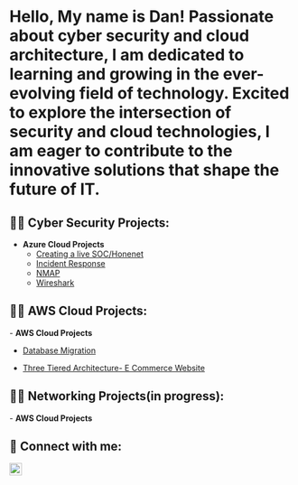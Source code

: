 <h1>Hello, My name is Dan! Passionate about cyber security and cloud architecture, I am dedicated to learning and growing in the ever-evolving field of technology. Excited to explore the intersection of security and cloud technologies, I am eager to contribute to the innovative solutions that shape the future of IT. </h1>

<h2>👨‍💻 Cyber Security Projects:</h2>

- <b>Azure Cloud Projects</b>
  - [Creating a live SOC/Honenet](https://github.com/dbriones49/Azure-SOC/)
  - [Incident Response](https://github.com/dbriones49/Incident-Response/)
  - [NMAP](https://github.com/dbriones49/NMAP/)
  - [Wireshark](https://github.com/dbriones49//Wireshark/)

  

<h2>👨‍💻 AWS Cloud Projects:</h2>
   - <b>AWS Cloud Projects</b>

 - [Database Migration](https://github.com/dbriones49/Cloud-Projects)

  - [Three Tiered Architecture- E Commerce Website](https://github.com/dbriones49/Cloud--Three-Tiered-Architecture)

<h2>👨‍💻 Networking Projects(in progress):</h2>
- <b>AWS Cloud Projects</b>



<h2> 🤳 Connect with me:</h2>

[<img align="left" alt="DannyBriones | LinkedIn" width="22px" src="https://cdn.jsdelivr.net/npm/simple-icons@v3/icons/linkedin.svg" />][linkedin]


[linkedin]: https://linkedin.com/in/dannybrionesjr

<!--
**joshmadakor1/joshmadakor1** is a ✨ _special_ ✨ repository because its `README.md` (this file) appears on your GitHub profile.

Here are some ideas to get you started:

- 🔭 I’m currently working on ...
- 🌱 I’m currently learning ...
- 👯 I’m looking to collaborate on ...
- 🤔 I’m looking for help with ...
- 💬 Ask me about ...
- 📫 How to reach me: ...
- 😄 Pronouns: ...
- ⚡ Fun fact: ...
